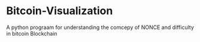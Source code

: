 # Bitcoin-Visualization
 A python prograam for understanding the comcepy of NONCE and difficulty in bitcoin Blockchain
